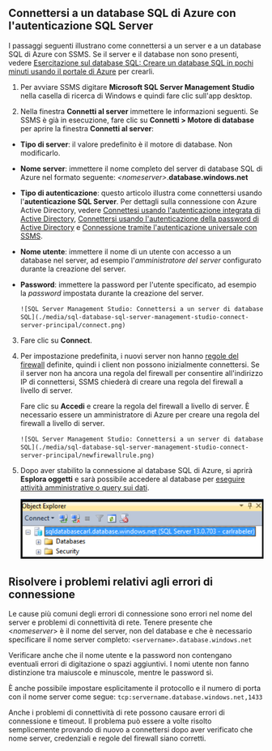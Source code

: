 

## Connettersi a un database SQL di Azure con l'autenticazione SQL Server

I passaggi seguenti illustrano come connettersi a un server e a un database SQL di Azure con SSMS. Se il server e il database non sono presenti, vedere [Esercitazione sul database SQL: Creare un database SQL in pochi minuti usando il portale di Azure](../articles/sql-database/sql-database-get-started.md) per crearli.


1. Per avviare SSMS digitare **Microsoft SQL Server Management Studio** nella casella di ricerca di Windows e quindi fare clic sull'app desktop.

2. Nella finestra **Connetti al server** immettere le informazioni seguenti. Se SSMS è già in esecuzione, fare clic su **Connetti > Motore di database** per aprire la finestra **Connetti al server**:

 - **Tipo di server**: il valore predefinito è il motore di database. Non modificarlo.
 - **Nome server**: immettere il nome completo del server di database SQL di Azure nel formato seguente: *&lt;nomeserver>*.**database.windows.net**
 - **Tipo di autenticazione**: questo articolo illustra come connettersi usando l'**autenticazione SQL Server**. Per dettagli sulla connessione con Azure Active Directory, vedere [Connettesi usando l'autenticazione integrata di Active Directory](../articles/sql-database/sql-database-aad-authentication.md#connect-using-active-directory-integrated-authentication), [Connettersi usando l'autenticazione della password di Active Directory](../articles/sql-database/sql-database-aad-authentication.md#connect-using-active-directory-password-authentication) e [Connessione tramite l'autenticazione universale con SSMS](../articles/sql-database/sql-database-ssms-mfa-authentication.md).
 - **Nome utente**: immettere il nome di un utente con accesso a un database nel server, ad esempio l'*amministratore del server* configurato durante la creazione del server.
 - **Password**: immettere la password per l'utente specificato, ad esempio la *password* impostata durante la creazione del server.
   
       ![SQL Server Management Studio: Connettersi a un server di database SQL](./media/sql-database-sql-server-management-studio-connect-server-principal/connect.png)

3. Fare clic su **Connect**.
 
4. Per impostazione predefinita, i nuovi server non hanno [regole del firewall](../articles/sql-database/sql-database-firewall-configure.md) definite, quindi i client non possono inizialmente connettersi. Se il server non ha ancora una regola del firewall per consentire all'indirizzo IP di connettersi, SSMS chiederà di creare una regola del firewall a livello di server.

    Fare clic su **Accedi** e creare la regola del firewall a livello di server. È necessario essere un amministratore di Azure per creare una regola del firewall a livello di server.
 
       ![SQL Server Management Studio: Connettersi a un server di database SQL](./media/sql-database-sql-server-management-studio-connect-server-principal/newfirewallrule.png)
 

5. Dopo aver stabilito la connessione al database SQL di Azure, si aprirà **Esplora oggetti** e sarà possibile accedere al database per [eseguire attività amministrative o query sui dati](../articles/sql-database/sql-database-manage-azure-ssms.md).
 
     ![Nuovo firewall a livello di server](./media/sql-database-sql-server-management-studio-connect-server-principal/connect-server-principal-5.png)
 
     
## Risolvere i problemi relativi agli errori di connessione

Le cause più comuni degli errori di connessione sono errori nel nome del server e problemi di connettività di rete. Tenere presente che <*nomeserver*> è il nome del server, non del database e che è necessario specificare il nome server completo: `<servername>.database.windows.net`

Verificare anche che il nome utente e la password non contengano eventuali errori di digitazione o spazi aggiuntivi. I nomi utente non fanno distinzione tra maiuscole e minuscole, mentre le password sì.

È anche possibile impostare esplicitamente il protocollo e il numero di porta con il nome server come segue: `tcp:servername.database.windows.net,1433`

Anche i problemi di connettività di rete possono causare errori di connessione e timeout. Il problema può essere a volte risolto semplicemente provando di nuovo a connettersi dopo aver verificato che nome server, credenziali e regole del firewall siano corretti.

<!---HONumber=AcomDC_0824_2016-->